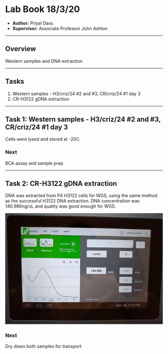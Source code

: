 # Lab Book 18/3/20
- **Author:** Priyal Dass
- **Supervisor:** Associate Professor John Ashton
------------------------------------------------------------------
## Overview

Western samples and DNA extraction

------------------------------------------------------------------
## Tasks

1. Western samples - H3/criz/24 #2 and #3, CR/criz/24 #1 day 3
2. CR-H3122 gDNA extraction


------------------------------------------------------------------
## Task 1: Western samples - H3/criz/24 #2 and #3, CR/criz/24 #1 day 3

Cells were lysed and stored at -20C.

### Next
BCA assay and sample prep

------------------------------------------------------------------
## Task 2: CR-H3122 gDNA extraction

DNA was extracted from P4 H3122 cells for WGS, using the same method as the successful H3122 DNA extraction. DNA concentration was 140.986ng/uL and quality was good enough for WGS.

![](../Daily_lab_book/Figure_cache/CRH3122_gDNA.jpeg)

### Next
Dry down both samples for transport
